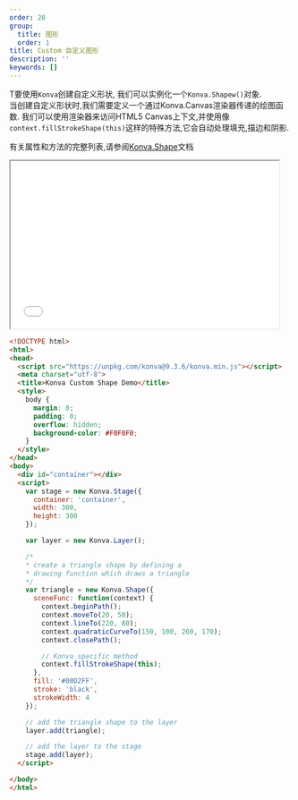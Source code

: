 ```yaml
---
order: 20
group:
  title: 图形
  order: 1
title: Custom 自定义图形
description: ''
keywords: []
---
```


T要使用`Konva`创建自定义形状, 我们可以实例化一个`Konva.Shapew()`对象.  
当创建自定义形状时,我们需要定义一个通过Konva.Canvas渲染器传递的绘图函数.
我们可以使用渲染器来访问HTML5 Canvas上下文,并使用像`context.fillStrokeShape(this)`这样的特殊方法,它会自动处理填充,描边和阴影.

有关属性和方法的完整列表,请参阅[Konva.Shape](https://konvajs.github.io/api/Konva.Shape.html)文档

<iframe src="/downloads/code/shapes/Custom.html" style="width: 50vw;height:300px;"></iframe>


```html
<!DOCTYPE html>
<html>
<head>
  <script src="https://unpkg.com/konva@9.3.6/konva.min.js"></script>
  <meta charset="utf-8">
  <title>Konva Custom Shape Demo</title>
  <style>
    body {
      margin: 0;
      padding: 0;
      overflow: hidden;
      background-color: #F0F0F0;
    }
  </style>
</head>
<body>
  <div id="container"></div>
  <script>
    var stage = new Konva.Stage({
      container: 'container',
      width: 300,
      height: 300
    });

    var layer = new Konva.Layer();

    /*
    * create a triangle shape by defining a
    * drawing function which draws a triangle
    */
    var triangle = new Konva.Shape({
      sceneFunc: function(context) {
        context.beginPath();
        context.moveTo(20, 50);
        context.lineTo(220, 80);
        context.quadraticCurveTo(150, 100, 260, 170);
        context.closePath();

        // Konva specific method
        context.fillStrokeShape(this);
      },
      fill: '#00D2FF',
      stroke: 'black',
      strokeWidth: 4
    });

    // add the triangle shape to the layer
    layer.add(triangle);

    // add the layer to the stage
    stage.add(layer);
  </script>

</body>
</html>
```

